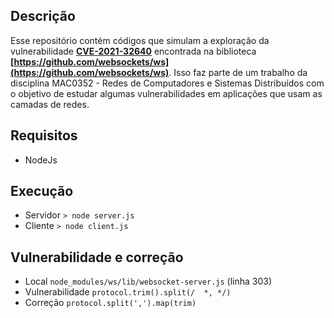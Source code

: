 
## Descrição
Esse repositório contém códigos que simulam a exploração da vulnerabilidade **[CVE-2021-32640](https://cve.mitre.org/cgi-bin/cvename.cgi?name=CVE-2021-32640)** encontrada na biblioteca **[https://github.com/websockets/ws](https://github.com/websockets/ws)**. Isso faz parte de um trabalho da disciplina MAC0352 - Redes de Computadores e Sistemas Distribuídos com o objetivo de estudar algumas vulnerabilidades em aplicações que usam as camadas de redes.
## Requisitos
- NodeJs
## Execução

- Servidor
	`> node server.js`
- Cliente
	`> node client.js`

## Vulnerabilidade e correção

- Local
	`node_modules/ws/lib/websocket-server.js` (linha 303)
- Vulnerabilidade
	`protocol.trim().split(/  *, */)`
- Correção
	`protocol.split(',').map(trim)`